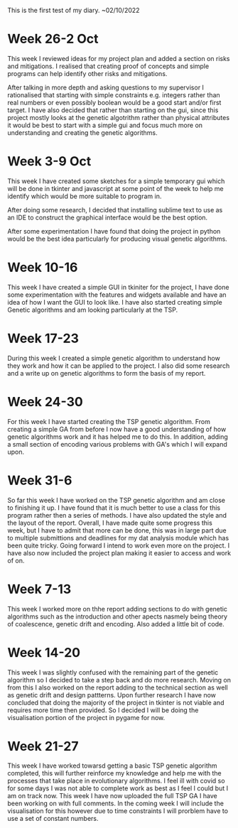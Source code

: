 This is the first test of my diary. ~02/10/2022

# Week 26-2 Oct
This week I reviewed ideas for my project plan and added a section on risks and mitigations. I realised that creating proof of concepts and simple programs can help identify other risks and mitigations. 

After talking in more depth and asking questions to my supervisor I rationalised that starting with simple constraints e.g. integers rather than real numbers or even possibly boolean would be a good start and/or first target. I have also decided that rather than starting on the gui, since this project mostly looks at the genetic algotrithm rather than physical attributes it would be best to start with a simple gui and focus much more on understanding and creating the genetic algorithms.

# Week 3-9 Oct
This week I have created some sketches for a simple temporary gui which will be done in tkinter and  javascript at some point of the week to help me identify which would be more suitable to program in.

After doing some research, I decided that installing sublime text to use as an IDE to construct the graphical interface would be the best option. 

After some experimentation I have found that doing the project in python would be the best idea particularly for producing visual genetic algorithms.

# Week 10-16
This week I have created a simple GUI in tkiniter for the project, I have done some experimentation with the features and widgets available and have an idea of how I want the GUI to look like. I have also started creating simple Genetic algorithms and am looking particularly at the TSP.

# Week 17-23
During this week I created a simple genetic algorithm to understand how they work and how it can be applied to the project. I also did some research and a write up on genetic algorithms to form the basis of my report.

# Week 24-30
For this week I have started creating the TSP genetic algorithm. From creating a simple GA from before I now have a good understanding of how genetic algorithms work and it has helped me to do this. In addition, adding a small section of encoding various problems with GA's which I will expand upon.


# Week 31-6
So far this week I have worked on the TSP genetic algorithm and am close to finishing it up. I have found that it is much better to use a class for this program rather then a series of methods. I have also updated the style and the layout of the report. Overall, I have made quite some progress this week, but I have to admit that more can be done, this was in large part due to multiple submittions and deadlines for my dat analysis module which has been quite tricky. Going forward I intend to work even more on the project. I have also now included the project plan making it easier to access and work of on.


# Week 7-13
This week I worked more on thhe report adding sections to do with genetic algorithms such as the introduction and other apects nasmely being theory of coalescence, genetic drift and encoding. Also added a little bit of code.


# Week 14-20
This week I was slightly confused with the remaining part of the genetic algorithm so I decided to take a step back and do more research. Moving on from this I also worked on the report adding to the technical section as well as genetic drift and design pattterns. Upon further research I have now concluded that doing the majority of the project in tkinter is not viable and requires more time then provided. So I decided I will be doing the visualisation portion of the project in pygame for now.


# Week 21-27
This week I have worked towarsd getting a basic TSP genetic algorithm completed, this will further reinforce my knowledge and help me with the processes that take place in evolutionary algorithms. I feel ill with covid so for some days I was not able to complete work as best as I feel I could but I am on track now. This week I have now uploaded the full TSP GA I have been working on with full comments. In the coming week I will include the visualisation for this however due to time constraints I will prorblem have to use a set of constant numbers.

















